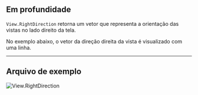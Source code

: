 ## Em profundidade
`View.RightDirection` retorna um vetor que representa a orientação das vistas no lado direito da tela.

No exemplo abaixo, o vetor da direção direita da vista é visualizado com uma linha.
___
## Arquivo de exemplo

![View.RightDirection](./Revit.Elements.Views.View.RightDirection_img.jpg)
